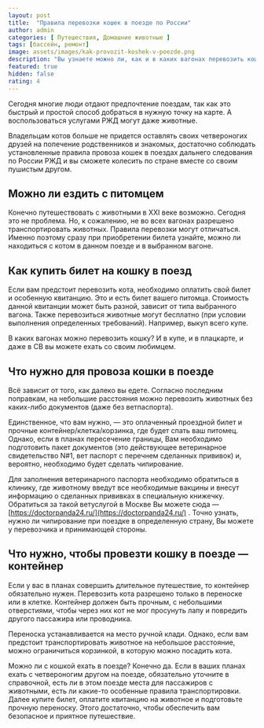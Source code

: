 ```yaml
---
layout: post
title:  "Правила перевозки кошек в поезде по России"
author: admin
categories: [ Путешествия, Домашние животные ]
tags: [бассейн, ремонт]
image: assets/images/kak-provozit-koshek-v-poezde.png
description: "Вы узнаете можно ли, как и в каких вагонах перевозить кошек в поездах по России, читайте все правила, чтобы быть в курсе."
featured: true
hidden: false
rating: 4
---
```


Сегодня многие люди отдают предпочтение поездам, так как это быстрый и простой способ добраться в нужную точку на карте. А воспользоваться услугами РЖД могут даже животные.

Владельцам котов больше не придется оставлять своих четвероногих друзей на попечение родственников и знакомых, достаточно соблюдать установленные правила провоза кошек в поездах дальнего следования по России РЖД и вы сможете колесить по стране вместе со своим пушистым другом.

## Можно ли ездить с питомцем

Конечно путешествовать с животными в XXI веке возможно. Сегодня это не проблема. Но, к сожалению, не во всех вагонах разрешено транспортировать животных. Правила перевозки могут отличаться.
 Именно поэтому сразу при приобретении билета узнайте, можно ли находиться с котом в данном поезде и в выбранном вагоне.

## Как купить билет на кошку в поезд

Если вам предстоит перевозить кота, необходимо оплатить свой билет и особенную квитанцию. Это и есть билет вашего питомца. Стоимость данной квитанции может быть разной, зависит от типа выбранного вагона. Также перевозиться животные могут бесплатно (при условии выполнения определенных требований). Например, выкуп всего купе.

В каких вагонах можно перевозить кошку? И в купе, и в плацкарте, и даже в CВ вы можете ехать со своим любимцем.

## Что нужно для провоза кошки в поезде

Всё зависит от того, как далеко вы едете. Согласно последним поправкам, на небольшие расстояния можно перевозить животных без каких-либо документов (даже без ветпаспорта).

Единственное, что вам нужно, — это оплаченный проездной билет и прочные контейнер/клетка/корзинка, где будет спать ваш питомец. Однако, если в планах пересечение границы, Вам необходимо подготовить пакет документов (это действующее ветеринарное свидетельство N#1, вет паспорт с перечнем сделанных прививок) и, вероятно, необходимо будет сделать чипирование.

Для заполнения ветеринарного паспорта необходимо обратиться в клинику, где животному введут все необходимые вакцины и внесут информацию о сделанных прививках в специальную книжечку. Обратиться за такой ветуслугой в Москве Вы можете сюда — [https://doctorpanda24.ru/](https://doctorpanda24.ru/) . Точно узнать, нужно ли чипирование при поездке в определенную страну, Вы можете у перевозчика и принимающей стороны.

## Что нужно, чтобы провезти кошку в поезде — контейнер

Если у вас в планах совершить длительное путешествие, то контейнер обязательно нужен. Перевозить кота разрешено только в переноске или в  клетке. Контейнер должен быть прочным, с небольшими отверстиями, чтобы через них кот не мог просунуть лапу и повредить другого пассажира или проводника.

Переноска устанавливается на место ручной клади. Однако, если вам предстоит транспортировать животное на небольшое расстояние, можно ограничиться корзинкой, в которую можно посадить кота.

Можно ли с кошкой ехать в поезде? Конечно да. Если в ваших планах ехать с четвероногим другом на поезде, обязательно уточните в справочной, есть ли в этом поезде места для пассажиров с животными, есть ли какие-то особенные правила транспортировки. Далее купите билет, оплатите квитанцию на животное и подготовьте прочную переноску. Этого достаточно, чтобы обеспечить вам безопасное и приятное путешествие.
